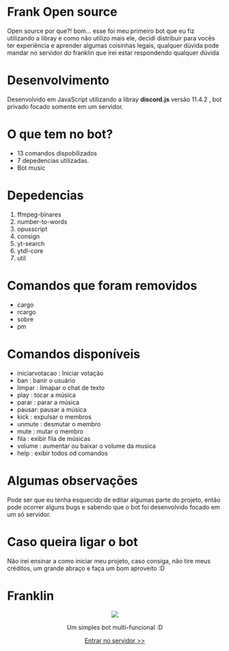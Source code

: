 <h1>Frank Open source</h1>
<p> Open source por que?! bom... esse foi meu primeiro bot que eu fiz utilizando a libray e como não utilizo mais ele, decidi distribuir para vocês ter experiência e aprender algumas coisinhas legais, qualquer dúvida pode mandar no servidor do franklin que irei estar respondendo qualquer dúvida 

<h1>Desenvolvimento</h1>
<p> Desenvolvido em JavaScript utilizando a libray <b>discord.js</b> versão 11.4.2 , bot privado focado somente em um servidor.</p>
<h1>O que tem no bot?</h1>
<ul>
<li>13 comandos dispobilizados</li>
<li>7 depedencias utilizadas. </li>
<li>Bot music</li>
</ul>

<h1>Depedencias</h1>
<ol>
  <li>ffmpeg-binares</li>
  <li>number-to-words</li>
  <li>opusscript</li>
  <li>consign</li>
  <li>yt-search</li>
  <li>ytdl-core</li>
  <li>util</li>
</ol>

<h1>Comandos que foram removidos </h1>
<ul>
  <li>cargo</li>
  <li>rcargo</li>
  <li>sobre</li>
  <li>pm</li>
</ul>

<h1>Comandos disponíveis</h1>
<ul>
  <li>iniciarvotacao : Iniciar votação </li>
  <li>ban : banir o usuário </li>
   <li>limpar : limapar o chat de texto</li>
   <li>play : tocar a música </li>
    <li>parar : parar a música</li>
    <li>pausar: pausar a música</li>
     <li>kick : expulsar o membros </li>
      <li>unmute : desmutar o membro </li>
      <li>mute : mutar o membro </li>
      <li>fila : exibir fila de músicas </li>
      <li>volume : aumentar ou baixar o volume da musica </li>
      <li>help : exibir todos od comandos </li>
</ul>

<h1> Algumas observações </h1>

<p> Pode ser que eu tenha esquecido de editar algumas parte do projeto, então pode ocorrer alguns bugs e sabendo que o bot foi desenvolvido focado em um só servidor. </p>

<h1>Caso queira ligar o bot</h1>
 <p> Não irei ensinar a como iniciar meu projeto, caso consiga, não tire meus créditos, um grande abraço e faça um bom aproveito :D </p>
 <h1> Franklin </h1>
 <center><img src="https://i.imgur.com/jdpiYmL.png" />
 <br>
 <p> Um simples bot multi-funcional :D</p>
 <a href="https://discord.gg/vwN3dJv" target="_blank" >Entrar no servidor >> </a>
